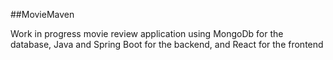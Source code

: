 ##MovieMaven

Work in progress movie review application using MongoDb for the database, Java and Spring Boot for the backend, and React for the frontend
